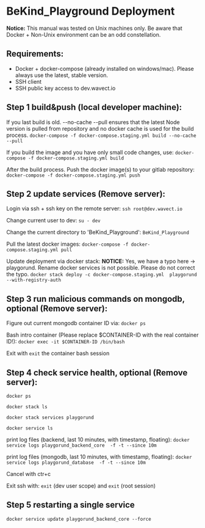 # BeKind_Playground Deployment

**Notice:** This manual was tested on Unix machines only. Be aware that Docker + Non-Unix environment can be an odd constellation.

## Requirements:
* Docker + docker-compose (already installed on windows/mac). Please always use the latest, stable version.
* SSH client
* SSH public key access to dev.wavect.io

## Step 1 build&push (local developer machine):
If you last build is old. --no-cache --pull ensures that the latest Node version is pulled from repository and no docker cache is used for the build process.
`docker-compose -f docker-compose.staging.yml build --no-cache --pull`

If you build the image and you have only small code changes, use:
`docker-compose -f docker-compose.staging.yml build`

After the build process. Push the docker image(s) to your gitlab repository:
`docker-compose -f docker-compose.staging.yml push`

## Step 2 update services (Remove server):
Login via ssh + ssh key on the remote server:
`ssh root@dev.wavect.io`

Change current user to dev:
`su - dev`

Change the current directory to 'BeKind_Playground':
`BeKind_Playground`

Pull the latest docker images:
`docker-compose -f docker-compose.staging.yml pull`

Update deployment via docker stack:
**NOTICE:** Yes, we have a typo here -> playgorund. Rename docker services is not possible. Please do not correct the typo.
`docker stack deploy -c docker-compose.staging.yml  playgorund --with-registry-auth`

## Step 3 run malicious commands on mongodb, optional (Remove server):
Figure out current mongodb container ID via:
`docker ps`

Bash intro container (Please replace $CONTAINER-ID with the real container ID!):
`docker exec -it $CONTAINER-ID /bin/bash`

Exit with `exit` the container bash session

## Step 4 check service health, optional (Remove server):
`docker ps`

`docker stack ls`

`docker stack services playgorund`

`docker service ls`

 print log files (backend, last 10 minutes, with timestamp, floating):
`docker service logs playgorund_backend_core  -f -t --since 10m`

print log files (mongodb, last 10 minutes, with timestamp, floating):
`docker service logs playgorund_database  -f -t --since 10m`

Cancel with ctr+c

Exit ssh with:
`exit` (dev user scope) and `exit` (root session)

## Step 5 restarting a single service
`docker service update playgorund_backend_core --force`